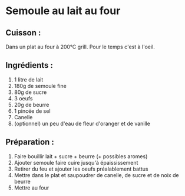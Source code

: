 # Semoule au lait au four

## Cuisson :
Dans un plat au four à 200°C grill. Pour le temps c'est à l'oeil.

## Ingrédients :
1. 1 litre de lait
2. 180g de semoule fine
3. 80g de sucre
4. 3 oeufs
5. 20g de beurre
6. 1 pincée de sel
7. Canelle
8. (optionnel) un peu d'eau de fleur d'oranger et de vanille



## Préparation :
1. Faire bouillir lait + sucre + beurre (+ possibles aromes)
2. Ajouter semoule faire cuire jusqu'à épaississement
3. Retirer du feu et ajouter les oeufs préalablement battus
4. Mettre dans le plat et saupoudrer de canelle, de sucre et de noix de beurre
5. Mettre au four

